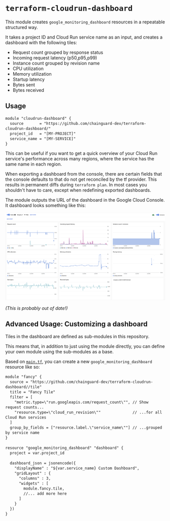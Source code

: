 # `terraform-cloudrun-dashboard`

This module creates `google_monitoring_dashboard` resources in a repeatable structured way.

It takes a project ID and Cloud Run service name as an input, and creates a dashboard with the following tiles:

- Request count grouped by response status
- Incoming request latency (p50,p95,p99)
- Instance count grouped by revision name
- CPU utilization
- Memory utilization
- Startup latency
- Bytes sent
- Bytes received

## Usage

```hcl
module "cloudrun-dashboard" {
  source       = "https://github.com/chainguard-dev/terraform-cloudrun-dashboard/"
  project_id   = "[MY-PROJECT]"
  service_name = "[MY-SERVICE]"
}
```

This can be useful if you want to get a quick overview of your Cloud Run service's performance across many regions, where the service has the same name in each region.

When exporting a dashboard from the console, there are certain fields that the console defaults to that do not get reconciled by the tf provider.
This results in permanent diffs during `terraform plan`.
In most cases you shouldn't have to care, except when redefining exported dashboards.

The module outputs the URL of the dashboard in the Google Cloud Console.
It dashboard looks something like this:

![Screenshot of an example dashboard](./screenshot.png)

_(This is probably out of date!)_

## Advanced Usage: Customizing a dashboard

Tiles in the dashboard are defined as sub-modules in this repository.

This means that, in addition to just using the module directly, you can define your own module using the sub-modules as a base.

Based on [`main.tf`](./main.tf), you can create a new `google_monitoring_dashboard` resource like so:

```hcl
module "fancy" {
  source = "https://github.com/chainguard-dev/terraform-cloudrun-dashboard//tile"
  title = "Fancy Tile"
  filter = [
    "metric.type=\"run.googleapis.com/request_count\"", // Show request counts...
    "resource.type=\"cloud_run_revision\""              // ...for all Cloud Run services
  ]
  group_by_fields = ["resource.label.\"service_name\""] // ...grouped by service name
}

resource "google_monitoring_dashboard" "dashboard" {
  project = var.project_id

  dashboard_json = jsonencode({
    "displayName" : "${var.service_name} Custom Dashboard",
    "gridLayout" : {
      "columns" : 3,
      "widgets" : [
        module.fancy.tile,
        //... add more here
      ]
    }
  })
}
```
